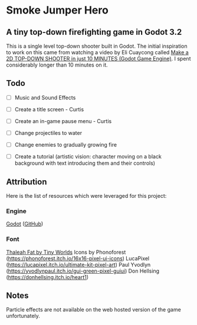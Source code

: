 # Smoke Jumper Hero

## A tiny top-down firefighting game in Godot 3.2

This is a single level top-down shooter built in Godot.  The initial inspiration to work on this came from watching a video by Eli Cuaycong called [Make a 2D TOP-DOWN SHOOTER in just 10 MINUTES (Godot Game Engine)](https://www.youtube.com/watch?v=HycyFNQfqI0).  I spent considerably longer than 10 minutes on it.


## Todo

 - [ ] Music and Sound Effects
 - [ ] Create a title screen - Curtis 
 - [ ] Create an in-game pause menu - Curtis
 - [ ] Change projectiles to water
 - [ ] Change enemies to gradually growing fire
 - [ ] Create a tutorial (artistic vision: character moving on a black background with text introducing them and their controls)


## Attribution

Here is the list of resources which were leveraged for this project:

### Engine

[Godot](https://godotengine.org/) ([GitHub](https://github.com/godotengine))

### Font

[Thaleah Fat by Tiny Worlds](https://tinyworlds.itch.io/free-pixel-font-thaleah)
Icons by Phonoforest (https://phonoforest.itch.io/16x16-pixel-ui-icons)
LucaPixel (https://lucapixel.itch.io/ultimate-kit-pixel-art)
Paul Yvodlyn (https://yvodlynpaul.itch.io/gui-green-pixel-guiui)
Don Hellsing (https://donhellsing.itch.io/heart1)


## Notes

Particle effects are not available on the web hosted version of the game unfortunately.
